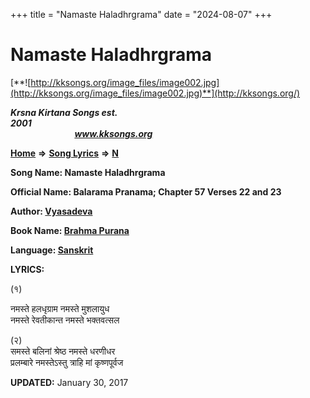 +++
title = "Namaste Haladhrgrama"
date = "2024-08-07"
+++

# Namaste Haladhrgrama
[**![http://kksongs.org/image_files/image002.jpg](http://kksongs.org/image_files/image002.jpg)**](http://kksongs.org/)

**_Krsna Kirtana Songs est. 2001_**                                                                                                                                                 **_www.kksongs.org_**

**[Home](http://kksongs.org/)** **⇒** **[Song Lyrics](http://kksongs.org/lyrics.html)** **⇒** **[N](http://kksongs.org/songs/song_n.html)**

**Song Name: Namaste Haladhrgrama**

**Official Name: Balarama Pranama; Chapter 57 Verses 22 and 23**

**Author: [Vyasadeva](http://kksongs.org/authors/list/vyasadeva.html)**

**Book Name: [Brahma Purana](http://kksongs.org/authors/literature/brahmapurana.html)**

**Language: [Sanskrit](http://kksongs.org/language/list/sanskrit.html)**

**LYRICS:**

(१)

नमस्ते हलधृग्राम नमस्ते मुशलायुध  
नमस्ते रेवतीकान्त नमस्ते भक्तवत्सल

(२)  
समस्ते बलिनां श्रेष्ठ नमस्ते धरणीधर  
प्रलम्बारे नमस्तेऽस्तु त्राहि मां कृष्णपूर्वज

**UPDATED:** January 30, 2017